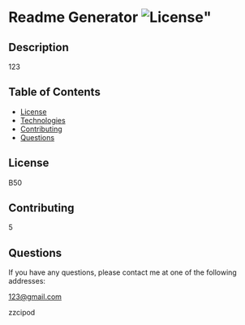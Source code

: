 # Readme Generator  ![License](https://img.shields.io/badge/License-B50-blue.svg)"
  
  
## Description

123

## Table of Contents
* [License](#license)
* [Technologies](#technologies)
* [Contributing](#contributing)
* [Questions](#questions)



## License

B50

## Contributing

5


## Questions

If you have any questions, please contact me at one of the following addresses:

123@gmail.com

zzcipod
